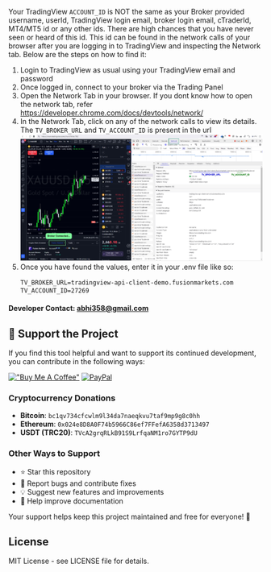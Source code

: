 Your TradingView `ACCOUNT_ID` is NOT the same as your Broker provided username, userId, TradingView login email, broker login email, cTraderId, MT4/MT5 id or any other ids.
There are high chances that you have never seen or heard of this id. This id can be found in the network calls of your browser after you are logging in to TradingView and inspecting the Network tab.
Below are the steps on how to find it:

1. Login to TradingView as usual using your TradingView email and password
2. Once logged in, connect to your broker via the Trading Panel
3. Open the Network Tab in your browser. If you dont know how to open the network tab, refer https://developer.chrome.com/docs/devtools/network/
4. In the Network Tab, click on any of the network calls to view its details. The `TV_BROKER_URL` and `TV_ACCOUNT_ID` is present in the url
![TV_ACCOUNT_ID](./assets/TV_ACCOUNT_ID.png)
5. Once you have found the values, enter it in your .env file like so:
    ```
    TV_BROKER_URL=tradingview-api-client-demo.fusionmarkets.com
    TV_ACCOUNT_ID=27269
    ```

#### Developer Contact: abhi358@gmail.com



## 💝 Support the Project


If you find this tool helpful and want to support its continued development, you can contribute in the following ways:

[!["Buy Me A Coffee"](https://www.buymeacoffee.com/assets/img/custom_images/orange_img.png)](https://buymeacoffee.com/abhidp)
[![PayPal](https://img.shields.io/badge/PayPal-00457C?style=for-the-badge&logo=paypal&logoColor=white)](https://paypal.me/abhidp)



### Cryptocurrency Donations
- **Bitcoin**: `bc1qv734cfcwlm9l34da7naeqkvu7taf9mp9g8c0hh`
- **Ethereum**: `0x024e8D8A0F74b5966C86ef7FFefA6358d3713497`
- **USDT (TRC20)**: `TVcA2grqRLkB91S9LrfqaNM1ro7GYTP9dU`

### Other Ways to Support
- ⭐ Star this repository
- 🐛 Report bugs and contribute fixes
- 💡 Suggest new features and improvements
- 📖 Help improve documentation

Your support helps keep this project maintained and free for everyone! 🙏


## License

MIT License - see LICENSE file for details.